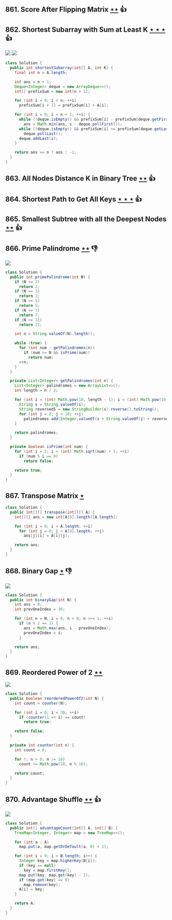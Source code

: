 ## 861. Score After Flipping Matrix [$\star\star$](https://leetcode.com/problems/score-after-flipping-matrix) :thumbsup:

## 862. Shortest Subarray with Sum at Least K [$\star\star\star$](https://leetcode.com/problems/shortest-subarray-with-sum-at-least-k) :thumbsup:

![](https://img.shields.io/badge/-Binary%20Search-1B813E.svg?style=flat-square) ![](https://img.shields.io/badge/-Monotonic%20Queue-F7D94C.svg?style=flat-square)

```java
class Solution {
  public int shortestSubarray(int[] A, int K) {
    final int n = A.length;

    int ans = n + 1;
    Deque<Integer> deque = new ArrayDeque<>();
    int[] prefixSum = new int[n + 1];

    for (int i = 0; i < n; ++i)
      prefixSum[i + 1] = prefixSum[i] + A[i];

    for (int i = 0; i < n + 1; ++i) {
      while (!deque.isEmpty() && prefixSum[i] - prefixSum[deque.getFirst()] >= K)
        ans = Math.min(ans, i - deque.pollFirst());
      while (!deque.isEmpty() && prefixSum[i] <= prefixSum[deque.getLast()])
        deque.pollLast();
      deque.addLast(i);
    }

    return ans <= n ? ans : -1;
  }
}
```

## 863. All Nodes Distance K in Binary Tree [$\star\star$](https://leetcode.com/problems/all-nodes-distance-k-in-binary-tree) :thumbsup:

## 864. Shortest Path to Get All Keys [$\star\star\star$](https://leetcode.com/problems/shortest-path-to-get-all-keys) :thumbsup:

## 865. Smallest Subtree with all the Deepest Nodes [$\star\star$](https://leetcode.com/problems/smallest-subtree-with-all-the-deepest-nodes) :thumbsup:

## 866. Prime Palindrome [$\star\star$](https://leetcode.com/problems/prime-palindrome) :thumbsdown:

![](https://img.shields.io/badge/-Math-434343.svg?style=flat-square)

```java
class Solution {
  public int primePalindrome(int N) {
    if (N <= 2)
      return 2;
    if (N == 3)
      return 3;
    if (N <= 5)
      return 5;
    if (N <= 7)
      return 7;
    if (N <= 11)
      return 11;

    int n = String.valueOf(N).length();

    while (true) {
      for (int num : getPalindromes(n))
        if (num >= N && isPrime(num))
          return num;
      ++n;
    }
  }

  private List<Integer> getPalindromes(int n) {
    List<Integer> palindromes = new ArrayList<>();
    int length = n / 2;

    for (int i = (int) Math.pow(10, length - 1); i < (int) Math.pow(10, length); ++i) {
      String s = String.valueOf(i);
      String reversedS = new StringBuilder(s).reverse().toString();
      for (int j = 0; j < 10; ++j)
        palindromes.add(Integer.valueOf(s + String.valueOf(j) + reversedS));
    }

    return palindromes;
  }

  private boolean isPrime(int num) {
    for (int i = 2; i < (int) Math.sqrt(num) + 1; ++i)
      if (num % i == 0)
        return false;

    return true;
  }
}
```

## 867. Transpose Matrix [$\star$](https://leetcode.com/problems/transpose-matrix)

```java
class Solution {
  public int[][] transpose(int[][] A) {
    int[][] ans = new int[A[0].length][A.length];

    for (int i = 0; i < A.length; ++i)
      for (int j = 0; j < A[0].length; ++j)
        ans[j][i] = A[i][j];

    return ans;
  }
}
```

## 868. Binary Gap [$\star$](https://leetcode.com/problems/binary-gap) :thumbsdown:

![](https://img.shields.io/badge/-Math-434343.svg?style=flat-square)

```java
class Solution {
  public int binaryGap(int N) {
    int ans = 0;
    int prevOneIndex = 30;

    for (int n = N, i = 0; n > 0; n >>= 1, ++i)
      if (n % 2 == 1) {
        ans = Math.max(ans, i - prevOneIndex);
        prevOneIndex = i;
      }

    return ans;
  }
}
```

## 869. Reordered Power of 2 [$\star\star$](https://leetcode.com/problems/reordered-power-of-2)

![](https://img.shields.io/badge/-Math-434343.svg?style=flat-square)

```java
class Solution {
  public boolean reorderedPowerOf2(int N) {
    int count = counter(N);

    for (int i = 0; i < 30; ++i)
      if (counter(1 << i) == count)
        return true;

    return false;
  }

  private int counter(int n) {
    int count = 0;

    for (; n > 0; n /= 10)
      count += Math.pow(10, n % 10);

    return count;
  }
}
```

## 870. Advantage Shuffle [$\star\star$](https://leetcode.com/problems/advantage-shuffle) :thumbsup:

![](https://img.shields.io/badge/-Greedy-0B346E.svg?style=flat-square)

```java
class Solution {
  public int[] advantageCount(int[] A, int[] B) {
    TreeMap<Integer, Integer> map = new TreeMap<>();

    for (int a : A)
      map.put(a, map.getOrDefault(a, 0) + 1);

    for (int i = 0; i < B.length; i++) {
      Integer key = map.higherKey(B[i]);
      if (key == null)
        key = map.firstKey();
      map.put(key, map.get(key) - 1);
      if (map.get(key) == 0)
        map.remove(key);
      A[i] = key;
    }

    return A;
  }
}
```
